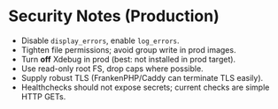 # Security Notes (Production)

- Disable `display_errors`, enable `log_errors`.
- Tighten file permissions; avoid group write in prod images.
- Turn **off** Xdebug in prod (best: not installed in prod target).
- Use read-only root FS, drop caps where possible.
- Supply robust TLS (FrankenPHP/Caddy can terminate TLS easily).
- Healthchecks should not expose secrets; current checks are simple HTTP GETs.